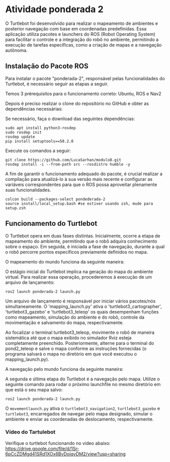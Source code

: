 # Atividade ponderada 2

O Turtlebot foi desenvolvido para realizar o mapeamento de ambientes e posterior navegação com base em coordenadas predefinidas. Essa aplicação utiliza pacotes e launchers do ROS (Robot Operating System) para facilitar o controle e a integração do robô no ambiente, permitindo a execução de tarefas específicas, como a criação de mapas e a navegação autônoma.

## Instalação do Pacote ROS

Para instalar o pacote "ponderada-2", responsável pelas funcionalidades do Turtlebot, é necessário seguir as etapas a seguir.

Temos 3 prérequisitos para o funcionamento correto: Ubuntu, ROS e Nav2

Depois é preciso realizar o clone do repositório no GitHub e obter as dependências necessárias:

Se necessário, faça o download das seguintes dependências:

```
sudo apt install python3-rosdep
sudo rosdep init
rosdep update
pip install setuptools==58.2.0
```

Execute os comandos a seguir:

```
git clone https://github.com/LucaSarhan/modulo8.git
rosdep install -i --from-path src --rosdistro humble -y
```


A fim de garantir o funcionamento adequado do pacote, é crucial realizar a compilação para atualizá-lo à sua versão mais recente e configurar as variáveis correspondentes para que o ROS possa aproveitar plenamente suas funcionalidades.

```
colcon build --packages-select pondederada-2
source install/local_setup.bash #se estiver usando zsh, mude para setup.zsh
```

## Funcionamento do Turtlebot

O Turtlebot opera em duas fases distintas. Inicialmente, ocorre a etapa de mapeamento do ambiente, permitindo que o robô adquira conhecimento sobre o espaço. Em seguida, é iniciada a fase de navegação, durante a qual o robô percorre pontos específicos previamente definidos no mapa.


O mapeamento do mundo funciona da seguinte maneira:

O estágio inicial do Turtlebot implica na geração do mapa do ambiente virtual. Para realizar essa operação, procederemos à execução de um arquivo de lançamento:
```
ros2 launch ponderada-2 launch.py
```

Um arquivo de lançamento é responsável por iniciar vários pacotes/nós simultaneamente. O 'mapping_launch.py' ativa o 'turtlebot3_cartographer', 'turtlebot3_gazebo' e 'turtlebot3_teleop' os quais desempenham funções como mapeamento, simulação do ambiente e do robô, controle da movimentação e salvamento do mapa, respectivamente.

Ao focalizar o terminal turtlebot3_teleop, movimente o robô de maneira sistemática até que o mapa exibido no simulador Rviz esteja completamente preenchido. Posteriormente, alterne para o terminal do pond2_teleop e salve o mapa conforme as instruções fornecidas (o programa salvará o mapa no diretório em que você executou o mapping_launch.py).


A navegação pelo mundo funciona da seguinte maneira:

A segunda e última etapa do Turtlebot é a navegação pelo mapa. Utilize o seguinte comando para rodar o próximo launchfile no mesmo diretório em que está o seu mapa salvo:

```
ros2 launch ponderada-2 launch.py
```

O `movementlaunch.py` ativa o `turtlebot3_navigation2`, `turtlebot3_gazebo` e `turtlebot3`, encarregados de navegar pelo mapa designado, simular o ambiente e enviar as coordenadas de deslocamento, respectivamente.

### Vídeo do Tartulebot

Verifique o turtlebot funcionando no video abaixo: https://drive.google.com/file/d/1Sr-6pCcZDMgd41SRd1XOx6BvDoiqvDM2/view?usp=sharing


